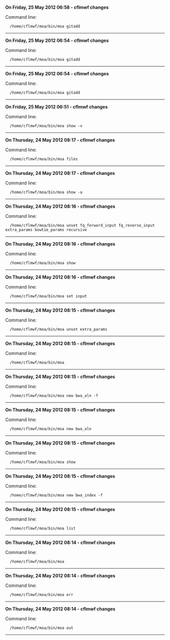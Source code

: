 **On Friday, 25 May 2012 06:58 - cflmwf changes**

Command line:
    
      /home/cflmwf/moa/bin/moa gitadd
-----
**On Friday, 25 May 2012 06:54 - cflmwf changes**

Command line:
    
      /home/cflmwf/moa/bin/moa gitadd
-----
**On Friday, 25 May 2012 06:54 - cflmwf changes**

Command line:
    
      /home/cflmwf/moa/bin/moa gitadd
-----
**On Friday, 25 May 2012 06:51 - cflmwf changes**

Command line:
    
      /home/cflmwf/moa/bin/moa show -v
-----
**On Thursday, 24 May 2012 08:17 - cflmwf changes**

Command line:
    
      /home/cflmwf/moa/bin/moa files
-----
**On Thursday, 24 May 2012 08:17 - cflmwf changes**

Command line:
    
      /home/cflmwf/moa/bin/moa show -a
-----
**On Thursday, 24 May 2012 08:16 - cflmwf changes**

Command line:
    
      /home/cflmwf/moa/bin/moa unset fq_forward_input fq_reverse_input extra_params bowtie_params recursive
-----
**On Thursday, 24 May 2012 08:16 - cflmwf changes**

Command line:
    
      /home/cflmwf/moa/bin/moa show
-----
**On Thursday, 24 May 2012 08:16 - cflmwf changes**

Command line:
    
      /home/cflmwf/moa/bin/moa set input
-----
**On Thursday, 24 May 2012 08:15 - cflmwf changes**

Command line:
    
      /home/cflmwf/moa/bin/moa unset extra_params
-----
**On Thursday, 24 May 2012 08:15 - cflmwf changes**

Command line:
    
      /home/cflmwf/moa/bin/moa
-----
**On Thursday, 24 May 2012 08:15 - cflmwf changes**

Command line:
    
      /home/cflmwf/moa/bin/moa new bwa_aln -f
-----
**On Thursday, 24 May 2012 08:15 - cflmwf changes**

Command line:
    
      /home/cflmwf/moa/bin/moa new bwa_aln
-----
**On Thursday, 24 May 2012 08:15 - cflmwf changes**

Command line:
    
      /home/cflmwf/moa/bin/moa show
-----
**On Thursday, 24 May 2012 08:15 - cflmwf changes**

Command line:
    
      /home/cflmwf/moa/bin/moa new bwa_index -f
-----
**On Thursday, 24 May 2012 08:15 - cflmwf changes**

Command line:
    
      /home/cflmwf/moa/bin/moa list
-----
**On Thursday, 24 May 2012 08:14 - cflmwf changes**

Command line:
    
      /home/cflmwf/moa/bin/moa
-----
**On Thursday, 24 May 2012 08:14 - cflmwf changes**

Command line:
    
      /home/cflmwf/moa/bin/moa err
-----
**On Thursday, 24 May 2012 08:14 - cflmwf changes**

Command line:
    
      /home/cflmwf/moa/bin/moa out
-----
